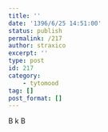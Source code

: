 ```yaml
---
title: ''
date: '1396/6/25 14:51:00'
status: publish
permalink: /217
author: straxico
excerpt: ''
type: post
id: 217
category:
    - tytomood
tag: []
post_format: []
---
```

B k B